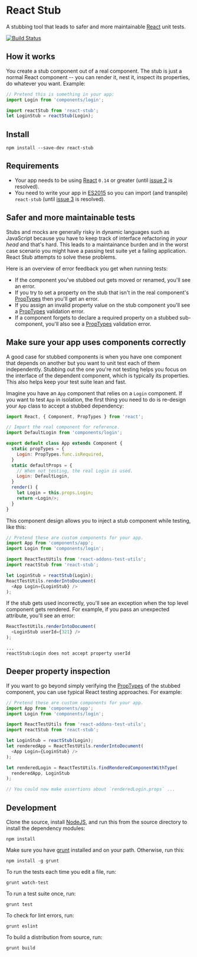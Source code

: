# React Stub

A stubbing tool that leads to safer and more maintainable
[React][react] unit tests.

[![Build Status](https://travis-ci.org/kumar303/react-stub.svg?branch=master)](https://travis-ci.org/kumar303/react-stub)

## How it works

You create a stub component out of a real component. The stub is just a normal
React component -- you can render it, nest it, inspect its properties,
do whatever you want. Example:

```javascript
// Pretend this is something in your app:
import Login from 'components/login';

import reactStub from 'react-stub';
let LoginStub = reactStub(Login);
```

## Install

    npm install --save-dev react-stub

## Requirements

* Your app needs to be using [React][react] `0.14` or greater
  (until [issue 2](https://github.com/kumar303/react-stub/issues/2) is resolved).
* You need to write your app in [ES2015](https://babeljs.io/docs/learn-es2015/)
  so you can import (and transpile) `react-stub`
  (until [issue 3](https://github.com/kumar303/react-stub/issues/3) is resolved).

## Safer and more maintainable tests

Stubs and mocks are generally risky in dynamic languages such as JavaScript
because you have to keep track of interface refactoring *in your head* and that's
hard. This leads to a maintainance burden and in the worst case scenario you
might have a passing test suite yet a failing application.
React Stub attempts to solve these problems.

Here is an overview of error feedback you get when running tests:

* If the component you've stubbed out gets moved or renamed, you'll see an error.
* If you try to set a property on the stub that isn't in the real component's
  [PropTypes][prop-types] then you'll get an error.
* If you assign an invalid property value on the stub component you'll see a
  [PropTypes][prop-types] validation error.
* If a component forgets to declare a required property on a stubbed
  sub-component, you'll also see a [PropTypes][prop-types] validation error.

## Make sure your app uses components correctly

A good case for stubbed components is when you have one component that depends
on another but you want to unit test each of them independently. Stubbing out
the one you're not testing helps you focus on the interface of the dependent
component, which is typically its properties. This also helps
keep your test suite lean and fast.

Imagine you have an `App` component that relies on a `Login` component. If you want
to test `App` in isolation, the first thing you need to do is
re-design your `App` class to accept a stubbed dependency:

```javascript
import React, { Component, PropTypes } from 'react';

// Import the real component for reference.
import DefaultLogin from 'components/login';

export default class App extends Component {
  static propTypes = {
    Login: PropTypes.func.isRequired,
  }
  static defaultProps = {
    // When not testing, the real Login is used.
    Login: DefaultLogin,
  }
  render() {
    let Login = this.props.Login;
    return <Login/>;
  }
}
```

This component design allows you to inject a stub component while testing, like
this:

```javascript
// Pretend these are custom components for your app.
import App from 'components/app';
import Login from 'components/login';

import ReactTestUtils from 'react-addons-test-utils';
import reactStub from 'react-stub';

let LoginStub = reactStub(Login);
ReactTestUtils.renderIntoDocument(
  <App Login={LoginStub} />
);
```

If the stub gets used incorrectly, you'll see an exception when the top level
component gets rendered. For example, if you pass an unexpected attribute,
you'll see an error:

```javascript
ReactTestUtils.renderIntoDocument(
  <LoginStub userId={321} />
);
```

```
...
reactStub:Login does not accept property userId
```

## Deeper property inspection

If you want to go beyond simply verifying the [PropTypes][prop-types] of the
stubbed component, you can use typical React testing approaches. For example:

```javascript
// Pretend these are custom components for your app.
import App from 'components/app';
import Login from 'components/login';

import ReactTestUtils from 'react-addons-test-utils';
import reactStub from 'react-stub';

let LoginStub = reactStub(Login);
let renderedApp = ReactTestUtils.renderIntoDocument(
  <App Login={LoginStub} />
);

let renderedLogin = ReactTestUtils.findRenderedComponentWithType(
  renderedApp, LoginStub
);

// You could now make assertions about `renderedLogin.props` ...

```

## Development

Clone the source, install [NodeJS](https://nodejs.org/en/),
and run this from the source directory to install the dependency modules:

    npm install

Make sure you have [grunt](http://gruntjs.com/)
installed and on your path. Otherwise, run this:

    npm install -g grunt

To run the tests each time you edit a file, run:

    grunt watch-test

To run a test suite once, run:

    grunt test

To check for lint errors, run:

    grunt eslint

To build a distribution from source, run:

    grunt build


[react]: https://facebook.github.io/react/
[prop-types]: https://facebook.github.io/react/docs/reusable-components.html#prop-validation
